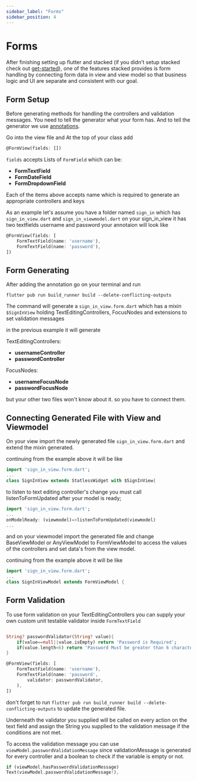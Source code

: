```yaml
---
sidebar_label: "Forms"
sidebar_position: 4
---
```


# Forms

After finishing setting up flutter and stacked (if you didn't setup stacked check out [get-started](get-started.md)), one of the features stacked provides is form handling by connecting form data in view and view model so that business logic and UI are separate and consistent with our goal. 

## Form Setup

Before generating methods for handling the controllers and validation messages. You need to tell the generator what your form has. And to tell the generator we use [annotations](https://medium.com/swlh/dart-annotations-a-simple-intro-to-reflection-c654275cc967). 

Go into the view file and At the top of your class add

```dart
@FormView(fields: [])
```

`fields` accepts Lists of `FormField` which can be:

- **FormTextField** 
- **FormDateField** 
- **FormDropdownField** 

Each of the items above accepts name which is required to generate an appropriate controllers and keys 

As an example let's assume you have a folder named `sign_in` which has `sign_in_view.dart` and `sign_in_viewmodel.dart` on your sign_in_view it has two textfields username and password your annotaion will look like

```dart
@FormView(fields: [
    FormTextField(name: 'username'),
    FormTextField(name: 'password'),
])
```

## Form Generating

After adding the annotation go on your terminal and run 

```shell
flutter pub run build_runner build --delete-conflicting-outputs
```


The command will generate a `sign_in_view.form.dart` which has a mixin `$SignInView` holding TextEditingControllers, FocusNodes and extensions to set validation messages 

in the previous example it will generate

TextEditingControllers:
- **usernameController** 
- **passwordController** 
  
FocusNodes:
- **usernameFocusNode** 
- **passwordFocusNode** 

but your other two files won't know about it. so you have to connect them. 

## Connecting Generated File with View and Viewmodel

On your view import the newly generated file `sign_in_view.form.dart` and extend the mixin generated.  

continuing from the example above it will be like

```dart
import 'sign_in_view.form.dart';
...
class SignInView extends StatlessWidget with $SignInView{
```

to listen to text editing controller's change you must call listenToFormUpdated after your model is ready;

```dart
import 'sign_in_view.form.dart';
...
onModelReady: (viewmodel)=>listenToFormUpdated(viewmodel)
...
```

and on your viewmodel import the generated file and change BaseViewModel or AnyViewModel to FormViewModel to access the values of the controllers and set data's from the view model.

continuing from the example above it will be like

```dart
import 'sign_in_view.form.dart';
...
class SignInViewModel extends FormViewModel {
```

## Form Validation

To use form validation on your TextEditingControllers you can supply your own custom unit testable validator inside `FormTextField`

```dart

String? passwordValidator(String? value){
    if(value==null||value.isEmpty) return 'Password is Required';
    if(value.length<6) return 'Password Must be greater than 6 characters';
}

@FormView(fields: [
    FormTextField(name: 'username'),
    FormTextField(name: 'password',
        validator: passwordValidator,
    ),
])
```
don't forget to run `flutter pub run build_runner build --delete-conflicting-outputs` to update the generated file.

Underneath the validator you supplied will be called on every action on the text field and assign the String you supplied to the validation message if the conditions are not met.

To access the validation message you can use `viewModel.passwordValidationMessage` since validationMessage is generated for every controller and a boolean to check if the variable is empty or not.

```dart
if (viewModel.hasPasswordValidationMessage)
Text(viewModel.passwordValidationMessage!),
```



